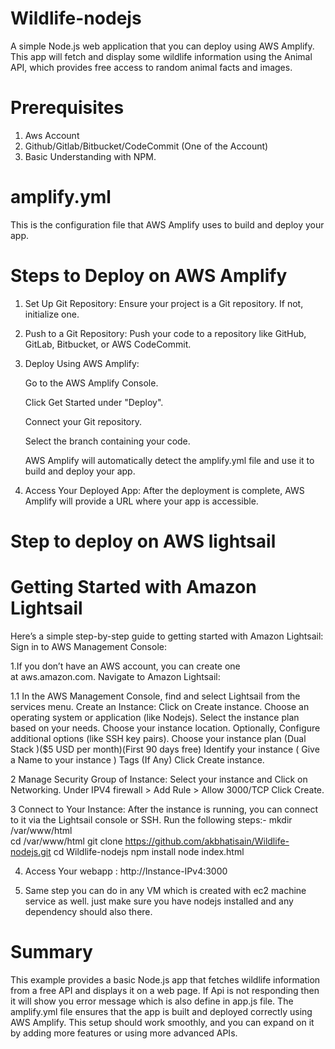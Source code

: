 # Wildlife-nodejs

A simple Node.js web application that you can deploy using AWS Amplify. This app will fetch and display some wildlife information using the Animal API, which provides free access to random animal facts and images.

# Prerequisites
1. Aws Account
2. Github/Gitlab/Bitbucket/CodeCommit (One of the Account)
3. Basic Understanding with NPM.

# amplify.yml
This is the configuration file that AWS Amplify uses to build and deploy your app.

# Steps to Deploy on AWS Amplify
1. Set Up Git Repository: Ensure your project is a Git repository. If not, initialize one.
   
2. Push to a Git Repository: Push your code to a repository like GitHub, GitLab, Bitbucket, or AWS CodeCommit.

3. Deploy Using AWS Amplify:

	Go to the AWS Amplify Console.

	Click Get Started under "Deploy".

	Connect your Git repository.

	Select the branch containing your code.

	AWS Amplify will automatically detect the amplify.yml file and use it to build and deploy your app.

4. Access Your Deployed App:
After the deployment is complete, AWS Amplify will provide a URL where your app is accessible.


# Step to deploy on AWS lightsail
# Getting Started with Amazon Lightsail
Here’s a simple step-by-step guide to getting started with Amazon Lightsail:
Sign in to AWS Management Console:

1.If you don’t have an AWS account, you can create one at aws.amazon.com.
Navigate to Amazon Lightsail:

1.1 In the AWS Management Console, find and select Lightsail from the services menu.
Create an Instance:
   Click on Create instance.
   Choose an operating system or application (like Nodejs).
   Select the instance plan based on your needs.
   Choose your instance location.
   Optionally,
   Configure additional options (like SSH key pairs).
   Choose your instance plan (Dual Stack )($5 USD per month)(First 90 days free)
   Identify your instance ( Give a Name to your instance )
   Tags (If Any)
   Click Create instance.

2 Manage Security Group of Instance:
		Select your instance and Click on Networking.
		Under IPV4 firewall > Add Rule > Allow 3000/TCP 
		Click Create. 

3 Connect to Your Instance:
   After the instance is running, you can connect to it via the Lightsail console or SSH. Run the following steps:-
   mkdir /var/www/html  
   cd /var/www/html
   git clone https://github.com/akbhatisain/Wildlife-nodejs.git
   cd Wildlife-nodejs
   npm install
   node index.html

4. Access Your webapp : 
   http://Instance-IPv4:3000


5. Same step you can do in any VM which is created with ec2 machine service as well. just make sure you have nodejs installed and any dependency should also there.

# Summary
This example provides a basic Node.js app that fetches wildlife information from a free API and displays it on a web page. If Api is not responding then it will show you error message which is also define in app.js file. The amplify.yml file ensures that the app is built and deployed correctly using AWS Amplify. This setup should work smoothly, and you can expand on it by adding more features or using more advanced APIs.

